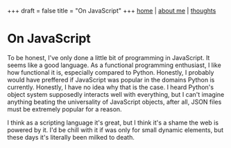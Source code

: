 +++
draft = false
title = "On JavaScript"
+++
[home](../..) | [about me](../../about) | [thoughts](..)
# On JavaScript
To be honest, I've only done a little bit of programming in JavaScript. It seems like a good language. As a functional programming enthusiast, I like how functional it is, especially compared to Python. Honestly, I probably would have preffered if JavaScript was popular in the domains Python is currently. Honestly, I have no idea why that is the case. I heard Python's object system supposedly interacts well with everything, but I can't imagine anything beating the universality of JavaScript objects, after all, JSON files must be extremely popular for a reason.

I think as a scripting language it's great, but I think it's a shame the web is powered by it. I'd be chill with it if was only for small dynamic elements, but these days it's literally been milked to death.